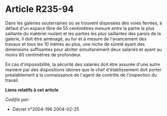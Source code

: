 # Article R235-94

Dans les galeries souterraines où se trouvent disposées des voies ferrées, à défaut d'un espace libre de 55 centimètres
mesuré entre la partie la plus saillante du matériel roulant et les parties les plus saillantes des parois de la galerie, il
doit être aménagé, au fur et à mesure de l'avancement des travaux et tous les 10 mètres au plus, une niche de sûreté ayant
des dimensions suffisantes pour abriter simultanément deux salariés et ayant au moins 60 centimètres de profondeur.

En cas d'impossibilité, la sécurité des salariés doit être assurée d'une autre manière par des dispositions idoines que le
chef d'établissement doit porter préalablement à la connaissance de l'agent de contrôle de l'inspection du travail.

**Liens relatifs à cet article**

_Codifié par_:

  - Décret n°2004-196 2004-02-25
